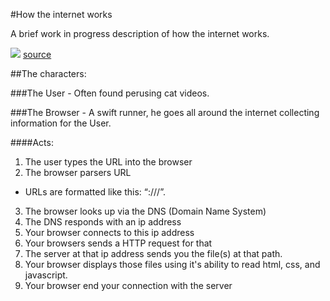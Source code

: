 #How the internet works

A brief work in progress description of how the internet works.

![](http://i.imgur.com/PNC6GhF.png)
[source](http://www.tomshardware.com/news/internet-browser-vlad-Gerasimo-comic-strip,11598.html)

##The characters:

###The User - Often found perusing cat videos.

###The Browser - A swift runner, he goes all around the internet collecting information for the User.

####Acts:

1. The user types the URL into the browser
2. The browser parsers URL
  * URLs are formatted like this: “<protocol>://<server>/<path>”.
3. The browser looks up <server> via the DNS (Domain Name System)
4. The DNS responds with an ip address
5. Your browser connects to this ip address
6. Your browsers sends a HTTP request for that <path>
7. The server at that ip address sends you the file(s) at that path.
8. Your browser displays those files using it's ability to read html, css, and javascript.
8. Your browser end your connection with the server

